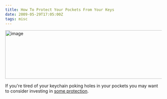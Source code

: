```yaml
---
title: How To Protect Your Pockets From Your Keys
date: 2009-05-29T17:05:00Z
tags: misc
---
```

<img alt="image" height="157" src="https://ggr_com.s3.amazonaws.com/images/keywallet.jpg" width="512" />
<br/>

If you're tired of your keychain poking holes in your pockets you may want to consider investing in [some protection][1].

 [1]: http://www.amazon.com/Leather-Key-Case-Wallet-Handmade/dp/B000EX4ZFO
